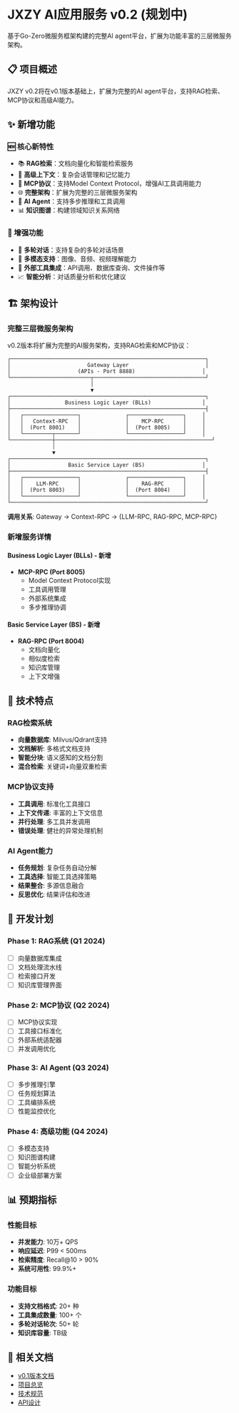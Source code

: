 # JXZY AI应用服务 v0.2 (规划中)

基于Go-Zero微服务框架构建的完整AI agent平台，扩展为功能丰富的三层微服务架构。

## 📋 项目概述

JXZY v0.2将在v0.1版本基础上，扩展为完整的AI agent平台，支持RAG检索、MCP协议和高级AI能力。

## ✨ 新增功能

### 🆕 核心新特性
- 📚 **RAG检索**：文档向量化和智能检索服务
- 🎯 **高级上下文**：复杂会话管理和记忆能力
- 🔌 **MCP协议**：支持Model Context Protocol，增强AI工具调用能力
- 🌐 **完整架构**：扩展为完整的三层微服务架构
- 🧠 **AI Agent**：支持多步推理和工具调用
- 📊 **知识图谱**：构建领域知识关系网络

### 🔄 增强功能
- 💬 **多轮对话**：支持复杂的多轮对话场景
- 🎨 **多模态支持**：图像、音频、视频理解能力
- 🔗 **外部工具集成**：API调用、数据库查询、文件操作等
- 📈 **智能分析**：对话质量分析和优化建议

## 🏗️ 架构设计

### 完整三层微服务架构

v0.2版本将扩展为完整的AI服务架构，支持RAG检索和MCP协议：

```
┌─────────────────────────────────────────────────────────────┐
│                        Gateway Layer                        │
│                     (APIs - Port 8888)                     │
└─────────────────────────┬───────────────────────────────────┘
                          │
                          ▼
┌─────────────────────────────────────────────────────────────┐
│                 Business Logic Layer (BLLs)                │
├─────────────────────────────────────────────────────────────┤
│   ┌─────────────────┐              ┌─────────────────┐     │
│   │   Context-RPC   │              │    MCP-RPC      │     │
│   │  (Port 8001)    │              │  (Port 8005)    │     │
│   └─────────┬───────┘              └─────────────────┘     │
└─────────────┼─────────────────────────────────────────────────┘
              │
              ▼
┌─────────────────────────────────────────────────────────────┐
│                  Basic Service Layer (BS)                  │
├─────────────────────────────────────────────────────────────┤
│   ┌─────────────────┐              ┌─────────────────┐     │
│   │    LLM-RPC      │              │    RAG-RPC      │     │
│   │  (Port 8003)    │              │  (Port 8004)    │     │
│   └─────────────────┘              └─────────────────┘     │
└─────────────────────────────────────────────────────────────┘
```

**调用关系**: Gateway → Context-RPC → {LLM-RPC, RAG-RPC, MCP-RPC}

### 新增服务详情

#### Business Logic Layer (BLLs) - 新增
- **MCP-RPC (Port 8005)**
  - Model Context Protocol实现
  - 工具调用管理
  - 外部系统集成
  - 多步推理协调

#### Basic Service Layer (BS) - 新增
- **RAG-RPC (Port 8004)**
  - 文档向量化
  - 相似度检索
  - 知识库管理
  - 上下文增强

## 🎯 技术特点

### RAG检索系统
- **向量数据库**: Milvus/Qdrant支持
- **文档解析**: 多格式文档支持
- **智能分块**: 语义感知的文档分割
- **混合检索**: 关键词+向量双重检索

### MCP协议支持
- **工具调用**: 标准化工具接口
- **上下文传递**: 丰富的上下文信息
- **并行处理**: 多工具并发调用
- **错误处理**: 健壮的异常处理机制

### AI Agent能力
- **任务规划**: 复杂任务自动分解
- **工具选择**: 智能工具选择策略
- **结果整合**: 多源信息融合
- **反思优化**: 结果评估和改进

## 🚀 开发计划

### Phase 1: RAG系统 (Q1 2024)
- [ ] 向量数据库集成
- [ ] 文档处理流水线
- [ ] 检索接口开发
- [ ] 知识库管理界面

### Phase 2: MCP协议 (Q2 2024)
- [ ] MCP协议实现
- [ ] 工具接口标准化
- [ ] 外部系统适配器
- [ ] 并发调用优化

### Phase 3: AI Agent (Q3 2024)
- [ ] 多步推理引擎
- [ ] 任务规划算法
- [ ] 工具编排系统
- [ ] 性能监控优化

### Phase 4: 高级功能 (Q4 2024)
- [ ] 多模态支持
- [ ] 知识图谱构建
- [ ] 智能分析系统
- [ ] 企业级部署方案

## 📊 预期指标

### 性能目标
- **并发能力**: 10万+ QPS
- **响应延迟**: P99 < 500ms
- **检索精度**: Recall@10 > 90%
- **系统可用性**: 99.9%+

### 功能目标
- **支持文档格式**: 20+ 种
- **工具集成数量**: 100+ 个
- **多轮对话轮次**: 50+ 轮
- **知识库容量**: TB级

## 🔗 相关文档

- [v0.1版本文档](../v0.1/README.md)
- [项目总览](../../README.md)
- [技术规范](./tech-specs.md)
- [API设计](./api-design.md)
